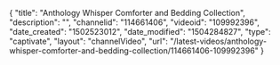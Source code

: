 {
    "title": "Anthology Whisper Comforter and Bedding Collection",
    "description": "",
    "channelid": "114661406",
    "videoid": "109992396",
    "date_created": "1502523012",
    "date_modified": "1504284827",
    "type": "captivate",
    "layout": "channelVideo",
    "url": "\/latest-videos\/anthology-whisper-comforter-and-bedding-collection\/114661406-109992396"
}